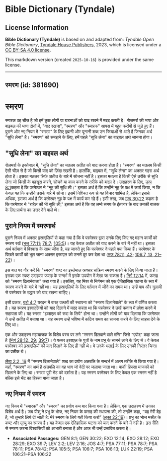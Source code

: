 # Bible Dictionary (Tyndale)

## License Information

**Bible Dictionary (Tyndale)** is based on and adapted from: _Tyndale Open Bible Dictionary_, [Tyndale House Publishers](https://tyndaleopenresources.com/), 2023, which is licensed under a [CC BY-SA 4.0 license](https://creativecommons.org/licenses/by-sa/4.0/legalcode.en).

This markdown version (created `2025-10-16`) is provided under the same license.



--------------------------------

## स्मरण (id: 381690)

स्मरण
=====

स्मारक वह चीज़ है जो हमें कुछ लोगों या घटनाओं को याद रखने में मदद करती है। रोज़मर्रा की भाषा और बाइबल की भाषा दोनों में, "याद रखना", "स्मरण" और "स्मारक" आपस में बहुत करीबी से जुड़े हुए हैं। पुराने और नए नियम में "स्मरण" के लिए इब्रानी और यूनानी शब्द उन क्रियाओं से आते हैं जिनका अर्थ "सुधि लेना" है। "स्मरण" को समझने के लिए, हमें पहले "सुधि लेना" का बाइबल अर्थ जानना होगा।

"सुधि लेना" का बाइबल अर्थ
-------------------------

रोज़मर्रा के इस्तेमाल में, "सुधि लेना" का मतलब अतीत को याद करना होता है। "स्मरण" का मतलब किसी ऐसी चीज़ से है जो किसी याद को ज़िंदा रखती है। हालाँकि, बाइबल में, "सुधि लेना" का अक्सर गहरा अर्थ होता है। इसका मतलब सिर्फ़ अतीत के बारे में सोचना नहीं है। इसका मतलब है किसी ऐसे तरीके से सुधि लेना जो किसी के महसूस करने, सोचने या काम करने के तरीके को बदल दे। उदाहरण के लिए, [उत्प 8:1](https://ref.ly/Gen8:1)कहता है कि परमेश्वर ने "नूह की सुधि ली।" इसका अर्थ है कि उन्होंने नूह के पक्ष में कार्य किया, न कि केवल यह कि उन्होंने उसके बारे में सोचा। इसमें निश्चित रूप से यह विचार शामिल है, लेकिन इससे अधिक, इसका अर्थ है कि परमेश्वर नूह के पक्ष में कार्य कर रहे हैं। इसी तरह, जब [उत्प 30:22](https://ref.ly/Gen30:22) कहता है कि परमेश्वर ने "राहेल की भी सुधि ली," इसका अर्थ है कि वह लम्बे समय के इंतजार के बाद उनकी बालक के लिए प्रार्थना का उत्तर देने वाले थे।

पुराने नियम में स्मरणार्थ
-------------------------

पुराने नियम में अक्सर इस्राएलियों से कहा गया है कि वे परमेश्वर द्वारा उनके लिए किए गए महान कार्यों को स्मरण रखें ([भज 77:11](https://ref.ly/Ps77:11); [78:7](https://ref.ly/Ps78:7); [105:5](https://ref.ly/Ps105:5))। यह केवल अतीत को याद करने के बारे में नहीं था। इसका अर्थ वर्तमान में विश्वास के साथ जीना है, यह जानते हुए कि परमेश्वर ने पहले क्या किया हैं। परमेश्वर के पिछले कार्यों को भूल जाना अक्सर इस्राएल को उनसे दूर कर देता था ([भज 78:11, 42](https://ref.ly/Ps78:11,Ps78:42); [106:7, 13, 21–22](https://ref.ly/Ps106:7,Ps106:13,Ps106:21-Ps106:22))।

इस बात पर गौर करें कि "स्मरण" शब्द का इस्तेमाल अक्सर सक्रिय स्मरण करने के लिए किया जाता है। इसका एक स्पष्ट उदाहरण फसह के सन्दर्भ में इसके उपयोग में देखा जा सकता है। [निर्ग 12:14](https://ref.ly/Exod12:14) में, फसह को "स्मरण दिलानेवाला" कहा गया है। इसलिए, यह मिस्र से निर्गमन को एक ऐतिहासिक घटना के रूप में स्मरण करने के बारे में नहीं था। यह इस्राएलियों के लिए वर्तमान में जीने का समय था। उन्हें पाप और गुलामी से परमेश्वर के उद्धार को याद रखना चाहिए।

इसी प्रकार, [यहो 4:7](https://ref.ly/Josh4:7) यरदन में बारह पत्थरों की स्थापना को "स्मरण दिलानेवाले" के रूप में वर्णित करता है। यह स्मरण इस्राएलियों को याद दिलाने में मदद करता था कि परमेश्वर ने उन्हें कनान में प्रवेश करने में सहायता की। यह स्मरण "इस्राएल को सदा के लिये" होना था। उन्होंने लोगों को याद दिलाया कि परमेश्वर ने उन्हें अतीत में बचाया था। यह स्मरण उन्हें भविष्य में कठिन समय का सामना करने के लिए साहस देने के लिए था।

एक और उदाहरण महायाजक के विशेष वस्त्र पर लगे "स्मरण दिलवाने वाले मणि" जिसे "एपोद" कहा जाता है ([निर्ग 28:12, 29](https://ref.ly/Exod28:12,Exod28:29); [39:7](https://ref.ly/Exod39:7))। ये पत्थर इस्राएल के पुत्रों के नाम प्रभु के सामने लाने के लिए थे। वे केवल परमेश्वर को इस्राएलियों की याद दिलाने के लिए ही नहीं थे। वे उनके भलाई के लिए उनकी निरंतर चिन्ता का प्रतीक थे।

[लैव्य 2:2, 16](https://ref.ly/Lev2:2,Lev2:16) में "स्मरण दिलानेवाले" शब्द का प्रयोग अन्नबलि के सन्दर्भ में अलग तरीके से किया गया है। यहाँ, "स्मरण" का अर्थ है अन्नबलि का वह भाग जो वेदी पर जलाया जाता था। बाकी हिस्सा याजकों को खिलाने के लिए था। स्मरण पूरी भेंट को दर्शाता है। यह स्मरण परमेश्वर के लिए केवल एक स्मरण नहीं है बल्कि इसे भेंट का हिस्सा माना जाता है।

नए नियम में स्मरण
-----------------

नए नियम में "स्मारक" और "स्मरण" का प्रयोग कम बार किया गया है। लेकिन, एक उदाहरण में उनका विशेष अर्थ है। जब यीशु ने प्रभु के भोज, नए नियम के फसह की स्थापना की, तो उन्होंने कहा, "यह मेरी देह है, जो तुम्हारे लिये दी जाती है: मेरे स्मरण के लिये यही किया करो” ([लूका 22:19](https://ref.ly/Luke22:19))। प्रभु का भोज मसीह के कष्ट और मृत्यु का स्मरण है। यह केवल एक ऐतिहासिक घटना को याद करने के बारे में नहीं है। इस रीति से स्मरण करना विश्वासियों को आभारी बनाता है और आज भी उन्हें प्रभावित करता है।

* **Associated Passages:** GEN 8:1; GEN 30:22; EXO 12:14; EXO 28:12; EXO 28:29; EXO 39:7; LEV 2:2; LEV 2:16; JOS 4:7; PSA 77:11; PSA 78:7; PSA 78:11; PSA 78:42; PSA 105:5; PSA 106:7; PSA 106:13; LUK 22:19; PSA 106:21–PSA 106:22

